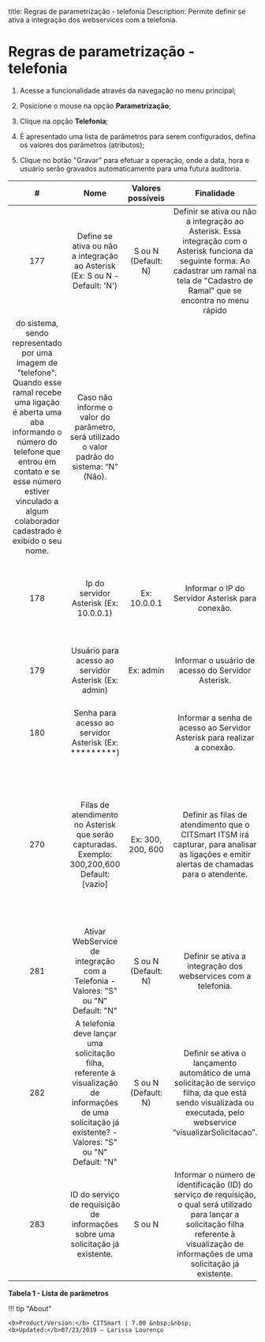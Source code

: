 title: Regras de parametrização - telefonia
Description: Permite definir se ativa a integração dos webservices com a telefonia.
# Regras de parametrização - telefonia

1. Acesse a funcionalidade através da navegação no menu principal;

2. Posicione o mouse na opção **Parametrização**;

3. Clique na opção **Telefonia**;

4. É apresentado uma lista de parâmetros para serem configurados, defina os valores dos parâmetros (atributos);

5. Clique no botão "Gravar" para efetuar a operação, onde a data, hora e usuário serão gravados automaticamente para uma futura
auditoria.

|  #  |                                                                            Nome                                                                            |  Valores possíveis  |                                                                                            Finalidade                                                                                            |                                            Orientações complementares                                           |
|:---:|:----------------------------------------------------------------------------------------------------------------------------------------------------------:|:-------------------:|:------------------------------------------------------------------------------------------------------------------------------------------------------------------------------------------------:|:---------------------------------------------------------------------------------------------------------------:|
| 177 |                                        Define se ativa ou não a integração ao Asterisk (Ex: S ou N - Default: 'N')                                         | S ou N (Default: N) | Definir se ativa ou não a integração ao Asterisk. Essa integração com o Asterisk funciona da seguinte forma: Ao cadastrar um ramal na tela de "Cadastro de Ramal" que se encontra no menu rápido 
do sistema, sendo representado por uma imagem de "telefone". Quando esse ramal recebe uma ligação é aberta uma aba informando o número do telefone que entrou em contato e se esse número estiver vinculado a algum colaborador cadastrado é exibido o seu nome. | Caso não informe o valor do parâmetro, será utilizado o valor padrão do sistema: “N” (Não).                     |
| 178 |                                       Ip do servidor Asterisk (Ex: 10.0.0.1)                                                                               |  Ex: 10.0.0.1       | Informar o IP do Servidor Asterisk para conexão.                                                                                                                                                 | É imprescindível que informe corretamente o IP (endereço de conexão) para não ocorrer perda de performance.     |
| 179 |                                         Usuário para acesso ao servidor Asterisk (Ex: admin)                                                               |   Ex: admin         |    Informar o usuário de acesso do Servidor Asterisk.                                                                                                                                            |    Caso não informe o usuário, não será realizada a conexão ao servidor.                                        |                          
| 180 |                                         Senha para acesso ao servidor Asterisk (Ex: *********)                                                             |                     |       Informar a senha de acesso ao Servidor Asterisk para realizar a conexão.                                                                                                                   |   Caso não informe a senha, não será realizada a conexão ao servidor.                                           |
| 270 |                                    Filas de atendimento no Asterisk que serão capturadas. Exemplo: 300,200,600 Default: [vazio]                            |  Ex: 300, 200, 600  |                                                      Definir as filas de atendimento que o CITSmart ITSM irá capturar, para analisar as ligações e emitir alertas de chamadas para o atendente.  |Se este parâmetro estiver vazio o sistema irá alertar sobre todas as ligações de qualquer fila de atendimento, do contrário, irá alertar apenas sobres as ligações direcionadas pelas filas que estão informadas neste parâmetro.
| 281 |                                     Ativar WebService de integração com a Telefonia - Valores: "S" ou "N" Default: "N"                                     | S ou N (Default: N) |                                                                  Definir se ativa a integração dos webservices com a telefonia.                                                                  | Caso não seja definido o valor para o parâmetro, será definido pelo sistema automaticamente o valor: “N” (Não). |
| 282 | A telefonia deve lançar uma solicitação filha, referente à visualização de informações de uma solicitação já existente? - Valores: "S" ou "N" Default: "N" | S ou N (Default: N) |                Definir se ativa o lançamento automático de uma solicitação de serviço filha, da que está sendo visualizada ou executada, pelo webservice “visualizarSolicitacao”.                | Caso não seja definido o valor para o parâmetro, será definido pelo sistema automaticamente o valor: “N” (Não). |
| 283 |                                       ID do serviço de requisição de informações sobre uma solicitação já existente.                                       |        S ou N       | Informar o número de identificação (ID) do serviço de requisição, o qual será utilizado para lançar a solicitação filha referente à visualização de informações de uma solicitação já existente. |                                                  Não se aplica                                                  |

**Tabela 1 - Lista de parâmetros**

!!! tip "About"

    <b>Product/Version:</b> CITSmart | 7.00 &nbsp;&nbsp;
    <b>Updated:</b>07/23/2019 – Larissa Lourenço


                 
